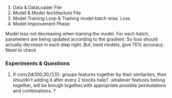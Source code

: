 1. Data & DataLoader File
2. Model & Model Architecture File
3. Model Training Loop & Training model batch wise. Loss
4. Model Improvement Phase

Model loss not decreasing when training the model. For each batch, parameters are being updated according to the gradient. So loss should actually decrease in each step right. 
But, bard models, give 70% accuracy. Need to check





### Experiments & Questions
1. If conv2d(100,30,(1,1)). groups features together by their similarites, then shouldn't adding it after every 2 blocks help?. whatever features belong together, will be brough together,with appropriate possible permutations and combinations. ?
